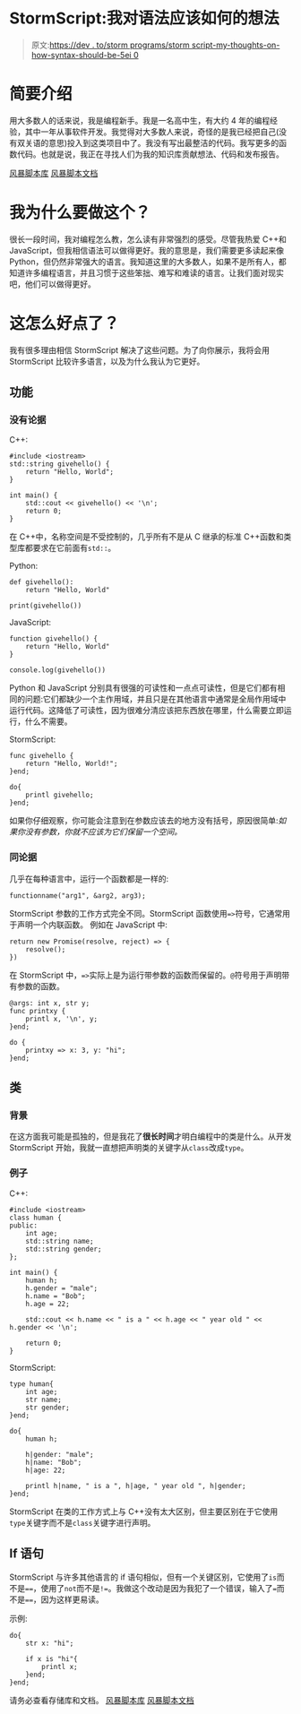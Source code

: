 # StormScript:我对语法应该如何的想法

> 原文:[https://dev . to/storm programs/storm script-my-thoughts-on-how-syntax-should-be-5ei 0](https://dev.to/stormprograms/stormscript-my-thoughts-on-how-syntax-should-be-5ei0)

# 简要介绍

用大多数人的话来说，我是编程新手。我是一名高中生，有大约 4 年的编程经验，其中一年从事软件开发。我觉得对大多数人来说，奇怪的是我已经把自己(没有双关语的意思)投入到这类项目中了。我没有写出最整洁的代码。我写更多的函数代码。也就是说，我正在寻找人们为我的知识库贡献想法、代码和发布报告。

[风暴脚本库](https://github.com/stormprograms/stormscript)
[风暴脚本文档](https://stormprograms.com/stormscript)

# 我为什么要做这个？

很长一段时间，我对编程怎么教，怎么读有非常强烈的感受。尽管我热爱 C++和 JavaScript，但我相信语法可以做得更好。我的意思是，我们需要更多读起来像 Python，但仍然非常强大的语言。我知道这里的大多数人，如果不是所有人，都知道许多编程语言，并且习惯于这些笨拙、难写和难读的语言。让我们面对现实吧，他们可以做得更好。

# 这怎么好点了？

我有很多理由相信 StormScript 解决了这些问题。为了向你展示，我将会用 StormScript 比较许多语言，以及为什么我认为它更好。

## 功能

### 没有论据

C++:

```
#include <iostream> 
std::string givehello() {
    return "Hello, World";    
}

int main() {
    std::cout << givehello() << '\n';
    return 0;
} 
```

在 C++中，名称空间是不受控制的，几乎所有不是从 C 继承的标准 C++函数和类型库都要求在它前面有`std::`。

Python:

```
def givehello():
    return "Hello, World"

print(givehello()) 
```

JavaScript:

```
function givehello() {
    return "Hello, World"
}

console.log(givehello()) 
```

Python 和 JavaScript 分别具有很强的可读性和一点点可读性，但是它们都有相同的问题:它们都缺少一个主作用域，并且只是在其他语言中通常是全局作用域中运行代码。这降低了可读性，因为很难分清应该把东西放在哪里，什么需要立即运行，什么不需要。

StormScript:

```
func givehello {
    return "Hello, World!";
}end;

do{
    printl givehello;
}end; 
```

如果你仔细观察，你可能会注意到在参数应该去的地方没有括号，原因很简单:*如果你没有参数，你就不应该为它们保留一个空间。*

### 同论据

几乎在每种语言中，运行一个函数都是一样的:

```
functionname("arg1", &arg2, arg3); 
```

StormScript 参数的工作方式完全不同。StormScript 函数使用`=>`符号，它通常用于声明一个内联函数。
例如在 JavaScript 中:

```
return new Promise(resolve, reject) => { 
    resolve(); 
}) 
```

在 StormScript 中，`=>`实际上是为运行带参数的函数而保留的。`@`符号用于声明带有参数的函数。

```
@args: int x, str y;
func printxy {
    printl x, '\n', y;
}end;

do {
    printxy => x: 3, y: "hi";
}end; 
```

## 类

### 背景

在这方面我可能是孤独的，但是我花了**很长时间**才明白编程中的类是什么。从开发 StormScript 开始，我就一直想把声明类的关键字从`class`改成`type`。

### 例子

C++:

```
#include <iostream> 
class human {
public:
    int age;
    std::string name;
    std::string gender;
};

int main() {
    human h;
    h.gender = "male";
    h.name = "Bob";
    h.age = 22;

    std::cout << h.name << " is a " << h.age << " year old " << h.gender << '\n';

    return 0; 
} 
```

StormScript:

```
type human{
    int age;
    str name;
    str gender;
}end;

do{
    human h;

    h|gender: "male";
    h|name: "Bob";
    h|age: 22;

    printl h|name, " is a ", h|age, " year old ", h|gender;
}end; 
```

StormScript 在类的工作方式上与 C++没有太大区别，但主要区别在于它使用`type`关键字而不是`class`关键字进行声明。

## If 语句

StormScript 与许多其他语言的 if 语句相似，但有一个关键区别，它使用了`is`而不是`==`，使用了`not`而不是`!=`。我做这个改动是因为我犯了一个错误，输入了`=`而不是`==`，因为这样更易读。

示例:

```
do{
    str x: "hi";

    if x is "hi"{
        printl x;
    }end;
}end; 
```

请务必查看存储库和文档。
[风暴脚本库](https://github.com/stormprograms/stormscript)
[风暴脚本文档](https://stormprograms.com/stormscript)